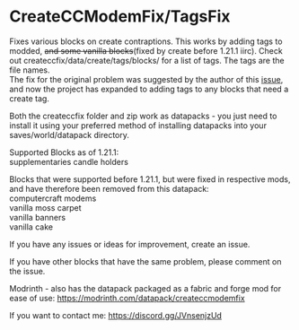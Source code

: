 # CreateCCModemFix/TagsFix
Fixes various blocks on create contraptions.
This works by adding tags to modded, ~~and some vanilla blocks~~(fixed by create before 1.21.1 iirc). Check out createccfix/data/create/tags/blocks/ for a list of tags. The tags are the file names.\
The fix for the original problem was suggested by the author of this [issue](https://github.com/tweaked-programs/cccbridge/issues/82), and now the project has expanded to adding tags to any blocks that need a create tag.

Both the createccfix folder and zip work as datapacks - you just need to install it using your preferred method of installing datapacks into your saves/world/datapack directory.

Supported Blocks as of 1.21.1:\
supplementaries candle holders

Blocks that were supported before 1.21.1, but were fixed in respective mods, and have therefore been removed from this datapack:\
computercraft modems\
vanilla moss carpet\
vanilla banners\
vanilla cake

If you have any issues or ideas for improvement, create an issue.

If you have other blocks that have the same problem, please comment on the issue.

Modrinth - also has the datapack packaged as a fabric and forge mod for ease of use:
https://modrinth.com/datapack/createccmodemfix

If you want to contact me:
https://discord.gg/JVnsenjzUd
